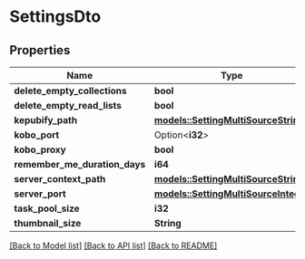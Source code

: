 # SettingsDto

## Properties

Name | Type | Description | Notes
------------ | ------------- | ------------- | -------------
**delete_empty_collections** | **bool** |  | 
**delete_empty_read_lists** | **bool** |  | 
**kepubify_path** | [**models::SettingMultiSourceString**](SettingMultiSourceString.md) |  | 
**kobo_port** | Option<**i32**> |  | [optional]
**kobo_proxy** | **bool** |  | 
**remember_me_duration_days** | **i64** |  | 
**server_context_path** | [**models::SettingMultiSourceString**](SettingMultiSourceString.md) |  | 
**server_port** | [**models::SettingMultiSourceInteger**](SettingMultiSourceInteger.md) |  | 
**task_pool_size** | **i32** |  | 
**thumbnail_size** | **String** |  | 

[[Back to Model list]](../README.md#documentation-for-models) [[Back to API list]](../README.md#documentation-for-api-endpoints) [[Back to README]](../README.md)


